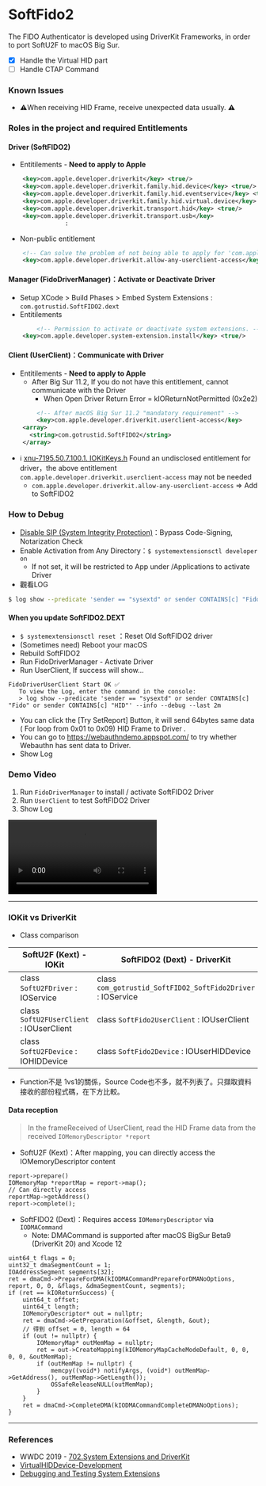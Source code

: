 # SoftFido2

The FIDO Authenticator is developed using DriverKit Frameworks, in order to port SoftU2F to macOS Big Sur.

+ [x] Handle the Virtual HID part
+ [ ] Handle CTAP Command

### Known Issues

+ ⚠️When receiving HID Frame, receive unexpected data usually. ⚠️




### Roles in the project and required Entitlements 

#### Driver (SoftFIDO2)

+ Entitilements - **Need to apply to Apple**

```xml
	<key>com.apple.developer.driverkit</key> <true/>
	<key>com.apple.developer.driverkit.family.hid.device</key> <true/>
	<key>com.apple.developer.driverkit.family.hid.eventservice</key> <true/>
	<key>com.apple.developer.driverkit.family.hid.virtual.device</key> <true/>
	<key>com.apple.developer.driverkit.transport.hid</key> <true/>
    <key>com.apple.developer.driverkit.transport.usb</key>
				:
```

+ Non-public entitlement

```xml
    <!-- Can solve the problem of not being able to apply for 'com.apple.developer.driverkit.userclient-access' -->
    <key>com.apple.developer.driverkit.allow-any-userclient-access</key> <true/>
```



#### Manager (FidoDriverManager)：Activate or Deactivate Driver

+ Setup XCode > Build Phases > Embed System Extensions : `com.gotrustid.SoftFIDO2.dext`
+ Entitilements

```xml
		<!-- Permission to activate or deactivate system extensions. -->
    <key>com.apple.developer.system-extension.install</key> <true/>
```

#### Client (UserClient)：Communicate with Driver

+ Entitilements - **Need to apply to Apple**
  + After Big Sur 11.2, If you do not have this entitlement, cannot communicate with the Driver
    + When Open Driver Return Error =  kIOReturnNotPermitted (0x2e2)

```xml
		<!-- After macOS Big Sur 11.2 "mandatory requirement" -->
		<key>com.apple.developer.driverkit.userclient-access</key>
    <array>
      <string>com.gotrustid.SoftFIDO2</string>
    </array>
```

+ ℹ️ [xnu-7195.50.7.100.1.  IOKitKeys.h](https://github.com/clemensg/xnu/blob/master/iokit/IOKit/IOKitKeys.h) Found an undisclosed entitlement for driver，the above entitlement `com.apple.developer.driverkit.userclient-access` may not be needed 
  + `com.apple.developer.driverkit.allow-any-userclient-access`  => Add to SoftFIDO2

### How to Debug

+ [Disable SIP (System Integrity Protection)](https://developer.apple.com/documentation/security/disabling_and_enabling_system_integrity_protection?language=objc)：Bypass Code-Signing, Notarization Check
+ Enable Activation from Any Directory：`$ systemextensionsctl developer on`
  + If not set, it will be restricted to App under /Applications to activate Driver 
+ 觀看LOG

```bash
$ log show --predicate 'sender == "sysextd" or sender CONTAINS[c] "Fido" or sender CONTAINS[c] "HID"' --info --debug --last 2m
```

#### When you update SoftFIDO2.DEXT

+ `$ systemextensionsctl reset` ：Reset Old SoftFIDO2 driver
+ (Sometimes need) Reboot your macOS
+ Rebuild SoftFIDO2
+ Run FidoDriverManager -  Activate Driver
+ Run UserClient, If success will show...

```
FidoDriverUserClient Start OK ✅
   To view the Log, enter the command in the console:
   > log show --predicate 'sender == "sysextd" or sender CONTAINS[c] "Fido" or sender CONTAINS[c] "HID"' --info --debug --last 2m
```

+ You can click the [Try SetReport] Button, it will send 64bytes same data ( For loop from 0x01 to 0x09) HID Frame to Driver .
+ You can go to https://webauthndemo.appspot.com/ to try whether Webauthn has sent data to Driver.
+ Show Log



### Demo Video

1. Run `FidoDriverManager` to install / activate SoftFIDO2 Driver
2. Run `UserClient` to test SoftFIDO2 Driver
3. Show Log

<!-- <video src="./BackupDriverKitLog/TestSoftFIDO2.mp4"></video> -->
<video src="https://github.com/EddieHua-GoTrustID/SoftFido2/blob/master/BackupDriverKitLog/TestSoftFIDO2.mp4?raw=true"></video>

----

### IOKit vs DriverKit

+ Class comparison

|      | SoftU2F (Kext) - IOKit                   | SoftFIDO2 (Dext) - DriverKit                                |
| ---- | ---------------------------------------- | ----------------------------------------------------------- |
|      | class `SoftU2FDriver` : IOService        | class `com_gotrustid_SoftFIDO2_SoftFido2Driver` : IOService |
|      | class `SoftU2FUserClient` : IOUserClient | class `SoftFido2UserClient` : IOUserClient                  |
|      | class `SoftU2FDevice` : IOHIDDevice      | class `SoftFido2Device` : IOUserHIDDevice                   |

+ Function不是 1vs1的關係，Source Code也不多，就不列表了。只擷取資料接收的部份程式碼，在下方比較。

#### Data reception

> In the frameReceived of UserClient, read the HID Frame data from the received `IOMemoryDescriptor *report`

+ SoftU2F (Kext)：After mapping, you can directly access the IOMemoryDescriptor content 

```objc
report->prepare()
IOMemoryMap *reportMap = report->map();
// Can directly access
reportMap->getAddress()
report->complete();
```



+ SoftFIDO2 (Dext)：Requires access `IOMemoryDescriptor` via `IODMACommand`
  + Note: DMACommand is supported after macOS BigSur Beta9 (DriverKit 20) and Xcode 12 

```objc
uint64_t flags = 0;
uint32_t dmaSegmentCount = 1;
IOAddressSegment segments[32];
ret = dmaCmd->PrepareForDMA(kIODMACommandPrepareForDMANoOptions, report, 0, 0, &flags, &dmaSegmentCount, segments);
if (ret == kIOReturnSuccess) {
    uint64_t offset;
    uint64_t length;
    IOMemoryDescriptor* out = nullptr;
    ret = dmaCmd->GetPreparation(&offset, &length, &out);
    // 得到 offset = 0, length = 64
    if (out != nullptr) {
        IOMemoryMap* outMemMap = nullptr;
        ret = out->CreateMapping(kIOMemoryMapCacheModeDefault, 0, 0, 0, 0, &outMemMap);
        if (outMemMap != nullptr) {
            memcpy((void*) notifyArgs, (void*) outMemMap->GetAddress(), outMemMap->GetLength());
            OSSafeReleaseNULL(outMemMap);
        }
    }
    ret = dmaCmd->CompleteDMA(kIODMACommandCompleteDMANoOptions);
}
```



----

### References

+ WWDC 2019 - [702.System Extensions and DriverKit](https://developer.apple.com/videos/play/wwdc2019/702/)
+ [VirtualHIDDevice-Development](https://github.com/pqrs-org/Karabiner-DriverKit-VirtualHIDDevice/blob/master/DEVELOPMENT.md)
+ [Debugging and Testing System Extensions](https://developer.apple.com/documentation/driverkit/debugging_and_testing_system_extensions)

